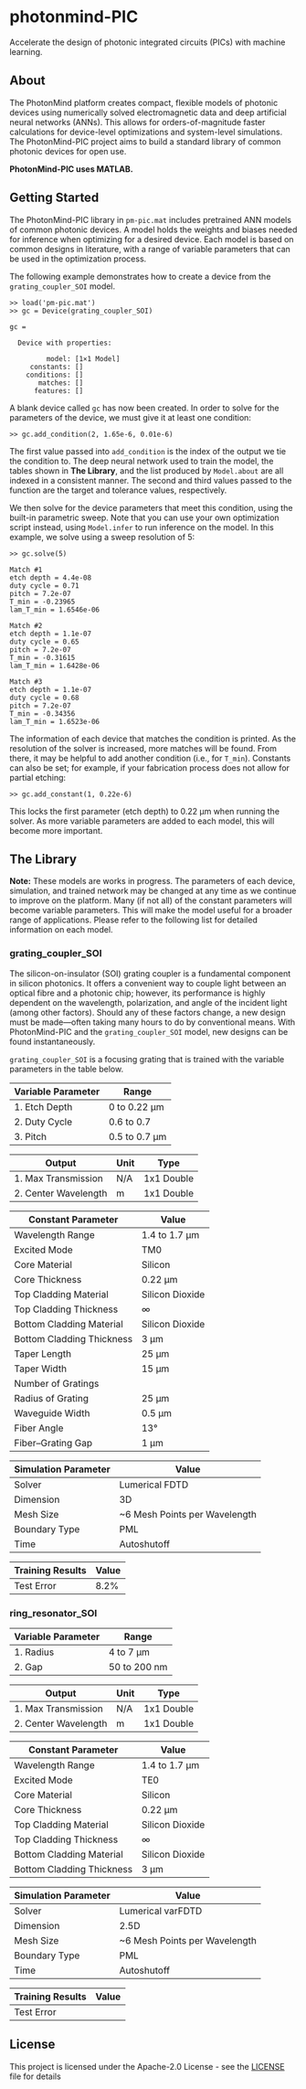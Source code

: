 # photonmind-PIC
Accelerate the design of photonic integrated circuits (PICs) with machine learning.

## About
The PhotonMind platform creates compact, flexible models of photonic devices using numerically solved electromagnetic data and deep artificial neural networks (ANNs). This allows for orders-of-magnitude faster calculations for device-level optimizations and system-level simulations. The PhotonMind-PIC project aims to build a standard library of common photonic devices for open use.

**PhotonMind-PIC uses MATLAB.**

## Getting Started
The PhotonMind-PIC library in `pm-pic.mat` includes pretrained ANN models of common photonic devices. A model holds the weights and biases needed for inference when optimizing for a desired device. Each model is based on common designs in literature, with a range of variable parameters that can be used in the optimization process.

The following example demonstrates how to create a device from the `grating_coupler_SOI` model.

```
>> load('pm-pic.mat')
>> gc = Device(grating_coupler_SOI)

gc =

  Device with properties:

         model: [1×1 Model]
     constants: []
    conditions: []
       matches: []
      features: []
```

A blank device called `gc` has now been created. In order to solve for the parameters of the device, we must give it at least one condition:

```
>> gc.add_condition(2, 1.65e-6, 0.01e-6)
```

The first value passed into `add_condition` is the index of the output we tie the condition to. The deep neural network used to train the model, the tables shown in **The Library**, and the list produced by `Model.about` are all indexed in a consistent manner. The second and third values passed to the function are the target and tolerance values, respectively.

We then solve for the device parameters that meet this condition, using the built-in parametric sweep. Note that you can use your own optimization script instead, using `Model.infer` to run inference on the model. In this example, we solve using a sweep resolution of 5:

```
>> gc.solve(5)

Match #1
etch depth = 4.4e-08
duty cycle = 0.71
pitch = 7.2e-07
T_min = -0.23965
lam_T_min = 1.6546e-06

Match #2
etch depth = 1.1e-07
duty cycle = 0.65
pitch = 7.2e-07
T_min = -0.31615
lam_T_min = 1.6428e-06

Match #3
etch depth = 1.1e-07
duty cycle = 0.68
pitch = 7.2e-07
T_min = -0.34356
lam_T_min = 1.6523e-06
```

The information of each device that matches the condition is printed. As the resolution of the solver is increased, more matches will be found. From there, it may be helpful to add another condition (i.e., for `T_min`). Constants can also be set; for example, if your fabrication process does not allow for partial etching:

```
>> gc.add_constant(1, 0.22e-6)
```

This locks the first parameter (etch depth) to 0.22 μm when running the solver. As more variable parameters are added to each model, this will become more important.

## The Library
**Note:** These models are works in progress. The parameters of each device, simulation, and trained network may be changed at any time as we continue to improve on the platform. Many (if not all) of the constant parameters will become variable parameters. This will make the model useful for a broader range of applications. Please refer to the following list for detailed information on each model.

### grating_coupler_SOI
The silicon-on-insulator (SOI) grating coupler is a fundamental component in silicon photonics. It offers a convenient way to couple light between an optical fibre and a photonic chip; however, its performance is highly dependent on the wavelength, polarization, and angle of the incident light (among other factors). Should any of these factors change, a new design must be made—often taking many hours to do by conventional means. With PhotonMind-PIC and the `grating_coupler_SOI` model, new designs can be found instantaneously.

`grating_coupler_SOI` is a focusing grating that is trained with the variable parameters in the table below.

Variable Parameter | Range
------------------ | ----
1. Etch Depth | 0 to 0.22 μm
2. Duty Cycle | 0.6 to 0.7
3. Pitch | 0.5 to 0.7 μm

Output | Unit | Type
------ | ---- | ----
1. Max Transmission | N/A | 1x1 Double
2. Center Wavelength | m | 1x1 Double

Constant Parameter | Value
------------------ | -----
Wavelength Range | 1.4 to 1.7 μm
Excited Mode | TM0
Core Material | Silicon
Core Thickness | 0.22 μm
Top Cladding Material | Silicon Dioxide
Top Cladding Thickness | ∞
Bottom Cladding Material | Silicon Dioxide
Bottom Cladding Thickness | 3 μm
Taper Length | 25 μm
Taper Width | 15 μm
Number of Gratings |
Radius of Grating | 25 μm
Waveguide Width | 0.5 μm
Fiber Angle | 13°
Fiber–Grating Gap | 1 μm

Simulation Parameter | Value
-------------------- | -----
Solver | Lumerical FDTD
Dimension | 3D
Mesh Size | ~6 Mesh Points per Wavelength
Boundary Type | PML
Time | Autoshutoff

Training Results | Value
---------------- | -----
Test Error | 8.2%

### ring_resonator_SOI
Variable Parameter | Range
------------------ | ----
1. Radius | 4 to 7 μm
2. Gap | 50 to 200 nm

Output | Unit | Type
------ | ---- | ----
1. Max Transmission | N/A | 1x1 Double
2. Center Wavelength | m | 1x1 Double

Constant Parameter | Value
------------------ | -----
Wavelength Range | 1.4 to 1.7 μm
Excited Mode | TE0
Core Material | Silicon
Core Thickness | 0.22 μm
Top Cladding Material | Silicon Dioxide
Top Cladding Thickness | ∞
Bottom Cladding Material | Silicon Dioxide
Bottom Cladding Thickness | 3 μm

Simulation Parameter | Value
-------------------- | -----
Solver | Lumerical varFDTD
Dimension | 2.5D
Mesh Size | ~6 Mesh Points per Wavelength
Boundary Type | PML
Time | Autoshutoff

Training Results | Value
---------------- | -----
Test Error |

## License
This project is licensed under the Apache-2.0 License - see the [LICENSE](LICENSE) file for details
